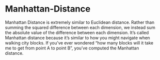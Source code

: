 # Manhattan-Distance
Manhattan Distance is extremely similar to Euclidean distance. Rather than summing the squared difference between each dimension, we instead sum the absolute value of the difference between each dimension. It’s called Manhattan distance because it’s similar to how you might navigate when walking city blocks. If you’ve ever wondered “how many blocks will it take me to get from point A to point B”, you’ve computed the Manhattan distance.
